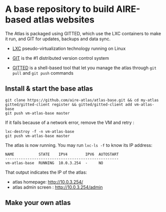 # A base repository to build AIRE-based atlas websites

The Atlas is packaged using GITTED, which use the LXC containers to
make it run, and GIT for updates, backups and data sync.

* [LXC](https://linuxcontainers.org/) pseudo-virtualization technology
  running on Linux
  
* [GIT](http://git-scm.com/) is the #1 distributed version control
  system

* [GITTED](https://github.com/geonef/gitted) is a shell-based tool
  that let you manage the atlas through ```git pull``` and ```git
  push``` commands
  
  
## Install & start the base atlas

```
git clone https://github.com/aire-atlas/atlas-base.git && cd my-atlas
gitted/gitted-client register && gitted/gitted-client add vm-atlas-base
git push vm-atlas-base master
```

If it fails because of a network error, remove the VM and retry :
```
lxc-destroy -f -n vm-atlas-base
git push vm-atlas-base master
```

The atlas is now running. You may run ```lxc-ls -f``` to know its IP
address:
```
NAME           STATE    IPV4        IPV6  AUTOSTART  
---------------------------------------------------
vm-atlas-base  RUNNING  10.0.3.254  -     NO
```

That output indicates the IP of the atlas:
* atlas homepage: http://10.0.3.254/
* atlas admin screen : http://10.0.3.254/admin


## Make your own atlas



